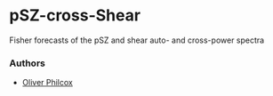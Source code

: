 # pSZ-cross-Shear
Fisher forecasts of the pSZ and shear auto- and cross-power spectra


### Authors
- [Oliver Philcox](mailto:ohep2@cantab.ac.uk)
